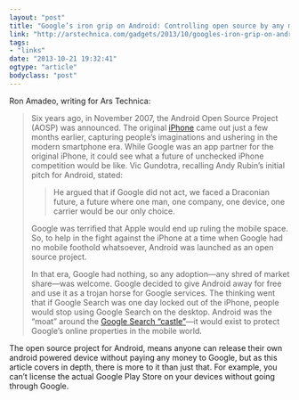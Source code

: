 ```yaml
---
layout: "post"
title: "Google’s iron grip on Android: Controlling open source by any means necessary"
link: "http://arstechnica.com/gadgets/2013/10/googles-iron-grip-on-android-controlling-open-source-by-any-means-necessary/"
tags: 
- "links"
date: "2013-10-21 19:32:41"
ogtype: "article"
bodyclass: "post"
---
```


Ron Amadeo, writing for Ars Technica:

> Six years ago, in November 2007, the Android Open Source Project (AOSP) was announced. The original [iPhone](http://arstechnica.com/apple/2012/06/who-needs-an-app-store-five-years-of-iphone/) came out just a few months earlier, capturing people’s imaginations and ushering in the modern smartphone era. While Google was an app partner for the original iPhone, it could see what a future of unchecked iPhone competition would be like. Vic Gundotra, recalling Andy Rubin’s initial pitch for Android, stated:
> 
> > He argued that if Google did not act, we faced a Draconian future, a future where one man, one company, one device, one carrier would be our only choice.
> 
> Google was terrified that Apple would end up ruling the mobile space. So, to help in the fight against the iPhone at a time when Google had no mobile foothold whatsoever, Android was launched as an open source project.
> 
> In that era, Google had nothing, so any adoption—any shred of market share—was welcome. Google decided to give Android away for free and use it as a trojan horse for Google services. The thinking went that if Google Search was one day locked out of the iPhone, people would stop using Google Search on the desktop. Android was the “moat” around the [Google Search “castle”](http://abovethecrowd.com/2011/03/24/freight-train-that-is-android/)—it would exist to protect Google’s online properties in the mobile world.

The open source project for Android, means anyone can release their own android powered device without paying any money to Google, but as this article covers in depth, there is more to it than just that. For example, you can’t license the actual Google Play Store on your devices without going through Google.